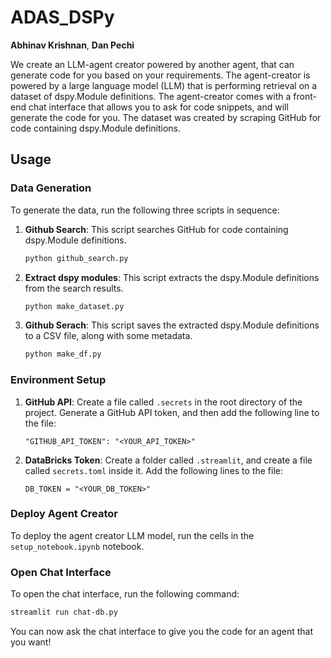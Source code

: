 # ADAS_DSPy

**Abhinav Krishnan**, **Dan Pechi**

We create an LLM-agent creator powered by another agent, that can generate code for you based on your requirements. The agent-creator is powered by a large language model (LLM) that is performing retrieval on a dataset of dspy.Module definitions. The agent-creator comes with a front-end chat interface that allows you to ask for code snippets, and will generate the code for you. The dataset was created by scraping GitHub for code containing dspy.Module definitions.

## Usage

### Data Generation

To generate the data, run the following three scripts in sequence:

1. **Github Search**: This script searches GitHub for code containing dspy.Module definitions.
   ```bash
   python github_search.py

2. **Extract dspy modules**: This script extracts the dspy.Module definitions from the search results.
   ```bash
   python make_dataset.py

3. **Github Serach**: This script saves the extracted dspy.Module definitions to a CSV file, along with some metadata. 
   ```bash
   python make_df.py

### Environment Setup


1. **GitHub API**: 
   Create a file called `.secrets` in the root directory of the project. 
   Generate a GitHub API token, and then add the following line to the file:
   ```
   "GITHUB_API_TOKEN": "<YOUR_API_TOKEN>"
2. **DataBricks Token**:
   Create a folder called `.streamlit`, and create a file called `secrets.toml` inside it.
   Add the following lines to the file:
   ```
   DB_TOKEN = "<YOUR_DB_TOKEN>"

### Deploy Agent Creator

To deploy the agent creator LLM model, run the cells in the `setup_notebook.ipynb` notebook.

### Open Chat Interface

To open the chat interface, run the following command:
```bash
streamlit run chat-db.py
```
You can now ask the chat interface to give you the code for an agent that you want!
